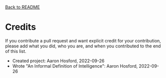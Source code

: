 [Back to README](README.md)

# Credits

If you contribute a pull request and want explicit credit for your 
contribution, please add what you did, who you are, and when you 
contributed to the end of this list.

* Created project: Aaron Hosford, 2022-09-26
* Wrote "An Informal Definition of Intelligence": 
  Aaron Hosford, 2022-09-26
